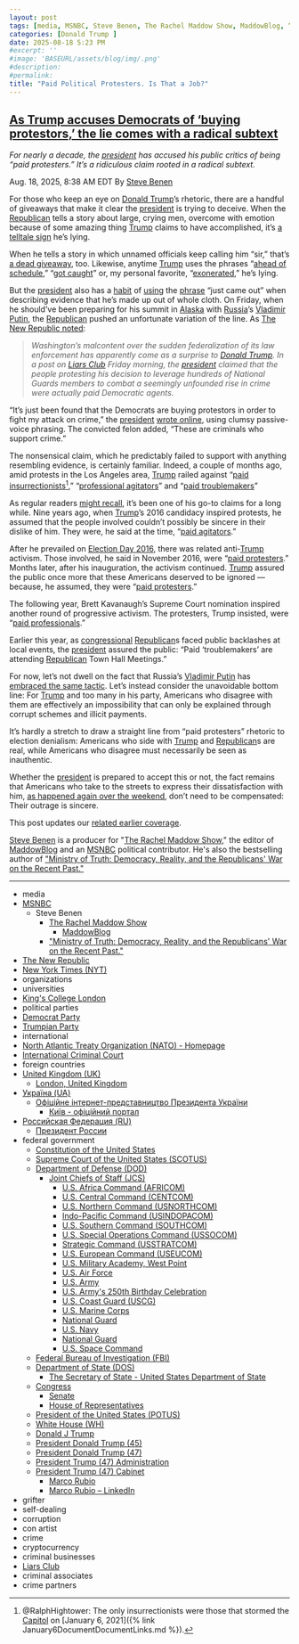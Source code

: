 ```yaml
---
layout: post
tags: [media, MSNBC, Steve Benen, The Rachel Maddow Show, MaddowBlog, “Ministry of Truth –  Democracy Reality and the Republicans’ War on the Recent Past.”, The New Republic, New York Times (NYT), organizations, universities, King’s College London, political parties, Democrat Party, Trumpian Party, international, North Atlantic Treaty Organization (NATO) - Homepage, International Criminal Court, foreign countries, United Kingdom (UK), London United Kingdom, Україна (UA), Офіційне інтернет-представництво Президента України, Київ - офіційний портал, Российская Федерация (RU), Президент России, federal government, Constitution of the United States, Supreme Court of the United States (SCOTUS), Department of Defense (DOD), Joint Chiefs of Staff (JCS), U.S. Africa Command (AFRICOM), U.S. Central Command (CENTCOM), U.S. Northern Command (USNORTHCOM), Indo-Pacific Command (USINDOPACOM), U.S. Southern Command (SOUTHCOM), U.S. Special Operations Command (USSOCOM), Strategic Command (USSTRATCOM), U.S. European Command (USEUCOM), U.S. Military Academy West Point, U.S. Air Force, U.S. Army, U.S. Army’s 250th Birthday Celebration, U.S. Coast Guard (USCG), U.S. Marine Corps, National Guard, U.S. Navy, National Guard, U.S. Space Command, Federal Bureau of Investigation (FBI), Department of State (DOS), The Secretary of State - United States Department of State, Congress, Senate, House of Representatives, President of the United States (POTUS), White House (WH), Donald J Trump, President Donald Trump (45), President Donald Trump (47), President Trump (47) Administration, President Trump (47) Cabinet, Marco Rubio, Marco Rubio – LinkedIn, grift, self-dealing, corruption, con artist, crime, cryptocurrency, criminal businesses, Liars Club, criminal associates, crime partners]
categories: [Donald Trump ]
date: 2025-08-18 5:23 PM
#excerpt: ''
#image: 'BASEURL/assets/blog/img/.png'
#description:
#permalink:
title: "Paid Political Protesters. Is That a Job?"
---
```



## [As Trump accuses Democrats of ‘buying protestors,’ the lie comes with a radical subtext](https://www.msnbc.com/rachel-maddow-show/maddowblog/trump-accuses-democrats-buying-protestors-lie-comes-radical-subtext-rcna225545)

*For nearly a decade, the [president](https://www.whitehouse.gov/) has accused his public critics of being “paid protesters.” It’s a ridiculous claim rooted in a radical subtext.*

Aug. 18, 2025, 8:38 AM EDT
By [Steve Benen](https://www.msnbc.com/author/steve-benen-ncpn433601)

For those who keep an eye on [Donald Trump](https://www.donaldjtrump.com/)’s rhetoric, there are a handful of giveaways that make it clear the [president](https://www.whitehouse.gov/) is trying to deceive. When the [Republican](https://www.gop.com/) tells a story about large, crying men, overcome with emotion because of some amazing thing [Trump](https://www.donaldjtrump.com/) claims to have accomplished, it’s [a telltale sign](https://www.thestar.com/news/world/analysis/2018/09/08/according-to-donald-trump-a-lot-of-people-are-crying-around-donald-trump.html) he’s lying.

When he tells a story in which unnamed officials keep calling him “sir,” that’s [a dead giveaway](https://www.cnn.com/2019/07/16/politics/sir-trump-telltale-word-false/index.html), too. Likewise, anytime [Trump](https://www.donaldjtrump.com/) uses the phrases “[ahead of schedule](https://www.msnbc.com/rachel-maddow-show/small-business-aid-program-not-way-ahead-schedule-n1180096),” “[got caught](https://www.msnbc.com/rachel-maddow-show/maddowblog/got-caught-becomes-one-trump-s-most-obvious-telltale-signs-n1251873)” or, my personal favorite, “[exonerated](https://www.msnbc.com/rachel-maddow-show/maddowblog/trump-still-struggling-plain-meaning-exoneration-rcna160154),” he’s lying.

But the [president](https://www.whitehouse.gov/) also has a [habit](https://www.nytimes.com/2025/08/07/us/politics/trump-new-economic-numbers.html) of [using](https://truthsocial.com/@realDonaldTrump](https://www.donaldjtrump.com/)/113289713317466166) the [phrase](https://truthsocial.com/@realDonaldTrump](https://www.donaldjtrump.com/)/111739140247304467) “just came out” when describing evidence that he’s made up out of whole cloth. On Friday, when he should’ve been preparing for his summit in [Alaska](https://www.alaska.gov/) with [Russia](http://government.ru/)’s [Vladimir Putin](http://kremlin.ru/), the [Republican](https://www.gop.com/) pushed an unfortunate variation of the line. As [The New Republic noted](https://newrepublic.com/post/199190/donald-trump-melts-down-washington-dc-protest-national-guard):

> *Washington’s malcontent over the sudden federalization of its law enforcement has apparently come as a surprise to [Donald Trump](https://www.donaldjtrump.com/). In a post on [Liars Club](https://truthsocial.com/) Friday morning, the [president](https://www.whitehouse.gov/) claimed that the people protesting his decision to leverage hundreds of National Guards members to combat a seemingly unfounded rise in crime were actually paid Democratic agents.*

“It’s just been found that the Democrats are buying protestors in order to fight my attack on crime,” the [president](https://www.whitehouse.gov/) [wrote online](https://truthsocial.com/@realDonaldTrump](https://www.donaldjtrump.com/)/115033574125099183), using clumsy passive-voice phrasing. The convicted felon added, “These are criminals who support crime.”

The nonsensical claim, which he predictably failed to support with anything resembling evidence, is certainly familiar. Indeed, a couple of months ago, amid protests in the Los Angeles area, [Trump](https://www.donaldjtrump.com/) railed against “[paid insurrectionists](https://www.msnbc.com/rachel-maddow-show/maddowblog/paid-insurrectionists-unrest-l-trump-returns-unsettling-old-favorite-rcna212142)[^481],” “[professional agitators](https://bsky.app/profile/atrupar.com/post/3lr6u3t4vpi2t)” and “[paid troublemakers](https://truthsocial.com/@realDonaldTrump](https://www.donaldjtrump.com/)/114646378582957392)”

[^481]: @RalphHightower: The only insurrectionists were those that stormed the [Capitol](https://www.congress.gov/) on [January 6, 2021]({% link January6DocumentDocumentLinks.md %}).

As regular readers [might recall](https://www.msnbc.com/rachel-maddow-show/maddowblog/speaker-mike-johnson-pans-town-hall-critics-paid-protestors-rcna194024), it’s been one of his go-to claims for a long while. Nine years ago, when [Trump](https://www.donaldjtrump.com/)’s 2016 candidacy inspired protests, he assumed that the people involved couldn’t possibly be sincere in their dislike of him. They were, he said at the time, “[paid agitators](https://www.wsj.com/articles/BL-WB-63619).”

After he prevailed on [Election Day 2016](https://www.fec.gov/resources/cms-content/documents/federalelections2020.pdf), there was related anti-[Trump](https://www.donaldjtrump.com/) activism. Those involved, he said in November 2016, were “[paid protesters](https://www.washingtonpost.com/news/the-fix/wp/2016/11/14/why-donald-trump-and-his-supporters-want-you-to-think-protests-against-him-are-manufactured/).” Months later, after his inauguration, the activism continued. [Trump](https://www.donaldjtrump.com/) assured the public once more that these Americans deserved to be ignored — because, he assumed, they were “[paid protesters](https://www.msnbc.com/rachel-maddow-show/trump-and-his-republican-allies-cling-the-paid-protester-myth-msna950536).”

The following year, Brett Kavanaugh’s Supreme Court nomination inspired another round of progressive activism. The protesters, Trump insisted, were “[paid professionals](https://www.nytimes.com/2018/10/05/us/politics/trump-kavanaugh-protesters-paid.html).”

Earlier this year, as [congressional](https://www.congress.gov/) [Republican](https://www.gop.com/)s faced public backlashes at local events, the [president](https://www.whitehouse.gov/) assured the public: “Paid ‘troublemakers’ are attending [Republican](https://www.gop.com/) Town Hall Meetings.”

For now, let’s not dwell on the fact that Russia’s [Vladimir Putin](http://kremlin.ru/) has [embraced the same tactic](https://www.washingtonpost.com/world/europe/putin-calls-russian-protests-absolutely-normal/2011/12/15/gIQArelZvO_story.html). Let’s instead consider the unavoidable bottom line: For [Trump](https://www.donaldjtrump.com/) and too many in his party, Americans who disagree with them are effectively an impossibility that can only be explained through corrupt schemes and illicit payments.

It’s hardly a stretch to draw a straight line from “paid protesters” rhetoric to election denialism: Americans who side with [Trump](https://www.donaldjtrump.com/) and [Republican](https://www.gop.com/)s are real, while Americans who disagree must necessarily be seen as inauthentic.

Whether the [president](https://www.whitehouse.gov/) is prepared to accept this or not, the fact remains that Americans who take to the streets to express their dissatisfaction with him, [as happened again over the weekend](https://www.msnbc.com/top-stories/latest/fight-the-trump-takeover-protests-redistricting-texas-rcna225289), don’t need to be compensated: Their outrage is sincere.

This post updates our [related earlier coverage](https://www.msnbc.com/rachel-maddow-show/maddowblog/paid-insurrectionists-unrest-l-trump-returns-unsettling-old-favorite-rcna212142).

[Steve Benen](https://www.msnbc.com/author/steve-benen-ncpn433601) is a producer for "[The Rachel Maddow Show](https://www.msnbc.com/rachel-maddow-show)," the editor of [MaddowBlog](https://www.msnbc.com/rachel-maddow-show) and an [MSNBC](https://www.msnbc.com/) political contributor. He's also the bestselling author of ["Ministry of Truth: Democracy, Reality, and the Republicans' War on the Recent Past."](https://www.harpercollins.com/products/ministry-of-truth-steve-benen)

----
- media
- [MSNBC](https://www.msnbc.com/)
    - Steve Benen
        - [The Rachel Maddow Show](https://www.msnbc.com/rachel-maddow-show)
            - [MaddowBlog](https://www.msnbc.com/rachel-maddow-show) 
        - ["Ministry of Truth: Democracy, Reality, and the Republicans' War on the Recent Past."](https://www.harpercollins.com/products/ministry-of-truth-steve-benen)
- [The New Republic](https://newrepublic.com/)
- [New York Times (NYT)](https://www.nytimes.com/)
- organizations 
- universities 
- [King's College London](https://www.kcl.ac.uk/index)
- political parties 
- [Democrat Party](https://www.democrats.org/)
- [Trumpian Party](https://www.gop.com/)
- international 
- [North Atlantic Treaty Organization (NATO) - Homepage](https://www.nato.int/)
- [International Criminal Court](https://web.prod.icc-cpi.int/)
- foreign countries 
- [United Kingdom (UK)](https://www.gov.uk/)
    - [London,  United Kingdom](https://www.london.gov.uk/home-page)
- [Україна (UA)](https://www.gov.ua/)
    - [Офіційне інтернет-представництво Президента України](https://www.president.gov.ua/)
        - [Київ - офіційний портал](https://kyivcity.gov.ua/)
- [Российская Федерация (RU)](http://government.ru/)
    - [Президент России](http://kremlin.ru/)
- federal government 
    - [Constitution of the United States](https://constitution.congress.gov/)
    - [Supreme Court of the United States (SCOTUS)](https://www.supremecourt.gov/)
    - [Department of Defense (DOD)](https://www.defense.gov/)
        - [Joint Chiefs of Staff (JCS)](https://www.jcs.mil/)
            - [U.S. Africa Command (AFRICOM)](https://www.africom.mil/)
            - [U.S. Central Command (CENTCOM)](https://www.centcom.mil/)
            - [U.S. Northern Command (USNORTHCOM)](https://www.northcom.mil/)
            - [Indo-Pacific Command (USINDOPACOM)](https://www.pacom.mil/)
            - [U.S. Southern Command (SOUTHCOM)](http://www.southcom.mil/)
            - [U.S. Special Operations Command (USSOCOM)](https://www.socom.mil/)
            - [Strategic Command (USSTRATCOM)](http://www.stratcom.mil/)
            - [U.S. European Command (USEUCOM)](https://www.eucom.mil/)
            - [U.S. Military Academy, West Point](https://www.westpoint.edu/)
            - [U.S. Air Force](https://www.af.mil/)
            - [U.S. Army](https://www.army.mil/)
            - [U.S. Army's 250th Birthday Celebration](https://www.army.mil/1775/)
            - [U.S. Coast Guard (USCG)](https://www.uscg.mil/)
            - [U.S. Marine Corps](https://www.marines.mil/)
            - [National Guard](https://www.nationalguard.mil/)
            - [U.S. Navy](https://www.navy.mil/)
            - [National Guard](https://www.nationalguard.mil/)
            - [U.S. Space Command](https://www.spacecom.mil/)
    - [Federal Bureau of Investigation (FBI)](https://www.fbi.gov/)
    - [Department of State (DOS)](https://www.state.gov/)
        - [The Secretary of State - United States Department of State](https://www.state.gov/secretary)
    - [Congress](https://www.congress.gov/)
        - [Senate](https://www.senate.gov/)
        - [House of Representatives](https://www.house.gov/)
    - [President of the United States (POTUS)](https://www.whitehouse.gov/)
    - [White House (WH)](https://www.whitehouse.gov/)
    - [Donald J Trump](https://www.donaldjtrump.com/)
    - [President Donald Trump (45)](https://trumpwhitehouse.archives.gov/)
    - [President Donald Trump (47)](https://www.whitehouse.gov/administration/donald-j-trump/)
    - [President Trump (47) Administration](https://www.whitehouse.gov/administration/)
    - [President Trump (47) Cabinet](https://www.whitehouse.gov/administration/the-cabinet/)
        - [Marco Rubio](https://www.state.gov/biographies/marco-rubio/)
        - [Marco Rubio – LinkedIn](https://www.linkedin.com/in/marcorubio16/)
- grifter
- self-dealing
- corruption
- con artist 
- crime
- cryptocurrency 
- criminal businesses
- [Liars Club](https://truthsocial.com/)
- criminal associates
- crime partners
